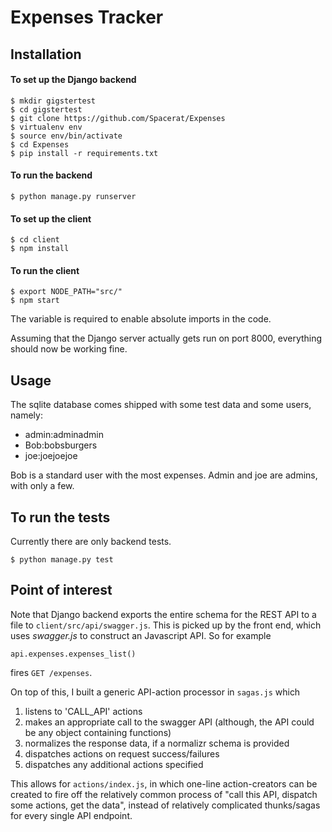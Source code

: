 # Expenses Tracker

## Installation

#### To set up the Django backend

	$ mkdir gigstertest
	$ cd gigstertest
	$ git clone https://github.com/Spacerat/Expenses
	$ virtualenv env
	$ source env/bin/activate
	$ cd Expenses
	$ pip install -r requirements.txt

#### To run the backend

	$ python manage.py runserver

#### To set up the client

	$ cd client
	$ npm install

#### To run the client

	$ export NODE_PATH="src/"
	$ npm start

The variable is required to enable absolute imports in the code.

Assuming that the Django server actually gets run on port 8000, everything should now be working fine.

## Usage

The sqlite database comes shipped with some test data and some users, namely: 

- admin:adminadmin
- Bob:bobsburgers
- joe:joejoejoe

Bob is a standard user with the most expenses. Admin and joe are admins, with only a few.

## To run the tests

Currently there are only backend tests.

	$ python manage.py test

## Point of interest

Note that Django backend exports the entire schema for the REST API to a file to `client/src/api/swagger.js`. This is picked up by the front end, which uses *swagger.js* to construct an Javascript API. So for example

	api.expenses.expenses_list()

fires `GET /expenses`.

On top of this, I built a generic API-action processor in `sagas.js` which 

1. listens to 'CALL_API' actions
2. makes an appropriate call to the swagger API (although, the API could be any object containing functions)
3. normalizes the response data, if a normalizr schema is provided
4. dispatches actions on request success/failures
5. dispatches any additional actions specified

This allows for `actions/index.js`, in which one-line action-creators can be created to fire off the relatively common process of "call this API, dispatch some actions, get the data", instead of relatively complicated thunks/sagas for every single API endpoint.

